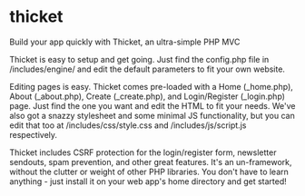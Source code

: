 # thicket
Build your app quickly with Thicket, an ultra-simple PHP MVC 

Thicket is easy to setup and get going. Just find the config.php file in /includes/engine/ and edit the default parameters to fit your own website. 

Editing pages is easy. Thicket comes pre-loaded with a Home (_home.php), About (_about.php), Create (_create.php), and Login/Register (_login.php) page. Just find the one you want and edit the HTML to fit your needs. We've also got a snazzy stylesheet and some minimal JS functionality, but you can edit that too at /includes/css/style.css and /includes/js/script.js respectively.

Thicket includes CSRF protection for the login/register form, newsletter sendouts, spam prevention, and other great features. It's an un-framework, without the clutter or weight of other PHP libraries. You don't have to learn anything - just install it on your web app's home directory and get started!
